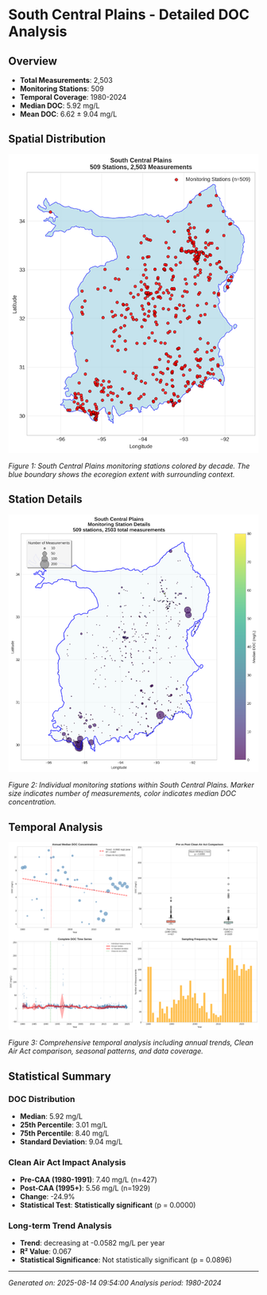# South Central Plains - Detailed DOC Analysis

## Overview
- **Total Measurements**: 2,503
- **Monitoring Stations**: 509
- **Temporal Coverage**: 1980-2024
- **Median DOC**: 5.92 mg/L
- **Mean DOC**: 6.62 ± 9.04 mg/L

## Spatial Distribution

![Ecoregion Overview](South_Central_Plains_overview_map.png)

*Figure 1: South Central Plains monitoring stations colored by decade. The blue boundary shows the ecoregion extent with surrounding context.*

## Station Details

![Station Details](South_Central_Plains_stations.png)

*Figure 2: Individual monitoring stations within South Central Plains. Marker size indicates number of measurements, color indicates median DOC concentration.*

## Temporal Analysis

![Time Series Analysis](South_Central_Plains_timeseries.png)

*Figure 3: Comprehensive temporal analysis including annual trends, Clean Air Act comparison, seasonal patterns, and data coverage.*

## Statistical Summary

### DOC Distribution
- **Median**: 5.92 mg/L
- **25th Percentile**: 3.01 mg/L  
- **75th Percentile**: 8.40 mg/L
- **Standard Deviation**: 9.04 mg/L

### Clean Air Act Impact Analysis

- **Pre-CAA (1980-1991)**: 7.40 mg/L (n=427)
- **Post-CAA (1995+)**: 5.56 mg/L (n=1929)
- **Change**: -24.9%
- **Statistical Test**: **Statistically significant** (p = 0.0000)

### Long-term Trend Analysis

- **Trend**: decreasing at -0.0582 mg/L per year
- **R² Value**: 0.067
- **Statistical Significance**: Not statistically significant (p = 0.0896)


---
*Generated on: 2025-08-14 09:54:00*
*Analysis period: 1980-2024*
